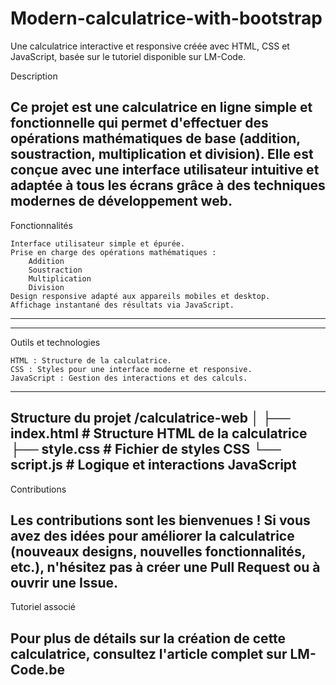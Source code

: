 # Modern-calculatrice-with-bootstrap
Une calculatrice interactive et responsive créée avec HTML, CSS et JavaScript, basée sur le tutoriel disponible sur LM-Code.

Description

Ce projet est une calculatrice en ligne simple et fonctionnelle qui permet d'effectuer des opérations mathématiques de base (addition, soustraction, multiplication et division). 
Elle est conçue avec une interface utilisateur intuitive et adaptée à tous les écrans grâce à des techniques modernes de développement web.
--------------------------------------------------------------------------------------------------------------------------------------------

Fonctionnalités

    Interface utilisateur simple et épurée.
    Prise en charge des opérations mathématiques :
        Addition
        Soustraction
        Multiplication
        Division
    Design responsive adapté aux appareils mobiles et desktop.
    Affichage instantané des résultats via JavaScript.
---------------------------------------------------------------------------------------------------------------------------------------------
--------------------------------------------------------------------

Outils et technologies

    HTML : Structure de la calculatrice.
    CSS : Styles pour une interface moderne et responsive.
    JavaScript : Gestion des interactions et des calculs.
-----------------------------------------------------------------------------------------------------------------

Structure du projet
/calculatrice-web
│
├── index.html    # Structure HTML de la calculatrice
├── style.css     # Fichier de styles CSS
└── script.js     # Logique et interactions JavaScript
------------------------------------------------------------------------------------------------------------------

Contributions

Les contributions sont les bienvenues ! Si vous avez des idées pour améliorer la calculatrice (nouveaux designs, nouvelles fonctionnalités, etc.), n'hésitez pas à créer une Pull Request ou à ouvrir une Issue.
------------------------------------------------------------------------------------------------------------------

Tutoriel associé

Pour plus de détails sur la création de cette calculatrice, consultez l'article complet sur LM-Code.be
---
